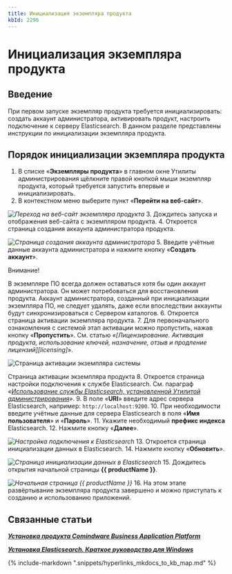 ```yaml
---
title: Инициализация экземпляра продукта
kbId: 2296
---
```


# Инициализация экземпляра продукта

## Введение

При первом запуске экземпляр продукта требуется инициализировать: создать аккаунт администратора, активировать продукт, настроить подключение к серверу Elasticsearch. В данном разделе представлены инструкции по инициализации экземпляра продукта.

## Порядок инициализации экземпляра продукта

1. В списке «**Экземпляры продукта**» в главном окне Утилиты администрирования щёлкните правой кнопкой мыши экземпляр продукта, который требуется запустить впервые и инициализировать.
2. В контекстном меню выберите пункт «**Перейти на веб-сайт**».

_![Переход на веб-сайт экземпляра продукта](https://kb.comindware.ru/assets/img_668264014c41e.png)_
3. Дождитесь запуска и отображения веб-сайта с экземпляром продукта.
4. Откроется страница создания аккаунта администратора продукта.

_![Страница создания аккаунта администратора](https://kb.comindware.ru/assets/administration_tool6.png)_
5. Введите учётные данные аккаунта администратора и нажмите кнопку «**Создать аккаунт**».

Внимание!

В экземпляре ПО всегда должен оставаться хотя бы один аккаунт администратора. Он может потребоваться для восстановления продукта. Аккаунт администратора, созданный при инициализации экземпляра ПО, не следует удалять, даже если впоследствии аккаунты будут синхронизироваться с Сервером каталогов.
6. Откроется страница активации экземпляра продукта.
7. Для первоначального ознакомления с системой этап активации можно пропустить, нажав кнопку «**Пропустить**». См. статью *«[Лицензирование. Активация продукта, использование ключей, назначение, отзыв и продление лицензий][licensing]*».

![Страница активации экземпляра системы](https://kb.comindware.ru/assets/administration_tool7.png)

Страница активации экземпляра продукта
8. Откроется страница настройки подключения к службе Elasticsearch. См. параграф *«[Использование службы Elasticsearch, установленной Утилитой администрирования](https://kb.comindware.ru/article/414/%d0%a3%d1%81%d1%82%d0%b0%d0%bd%d0%be%d0%b2%d0%ba%d0%b0-%d0%bf%d1%80%d0%be%d0%b4%d1%83%d0%ba%d1%82%d0%b0-comindware-business-application-platform-2028.html#mcetoc_1i1fpsb3t3)»*.
9. В поле «**URI**» введите адрес сервера Elasticsearch, например: `http://localhost:9200`.
10. При необходимости введите учётные данные для сервера Elasticsearch в поля «**Имя пользователя**» и «**Пароль**».
11. Укажите необходимый **префикс индекса** Elasticsearch.
12. Нажмите кнопку «**Далее**».

_![Настройка подключения к Elasticsearch](https://kb.comindware.ru/assets/administration_tool8.png)_
13. Откроется страница инициализации данных в Elasticsearch.
14. Нажмите кнопку «**Обновить**».

_![Страница инициализации данных в Elasticsearch](https://kb.comindware.ru/assets/administration_tool9.png)_
15. Дождитесь открытия начальной страницы **{{ productName }}**.

_![Начальная страница {{ productName }}](https://kb.comindware.ru/assets/administration_tool10.png)_
16. На этом этапе развёртывание экземпляра продукта завершено и можно приступать к созданию и использованию приложений.

## Связанные статьи

***[Установка продукта Comindware Business Application Platform](https://kb.comindware.ru/article.php?id=2028)***

***[Установка Elasticsearch. Краткое руководство для Windows](https://kb.comindware.ru/article.php?id=2094)***

{% include-markdown ".snippets/hyperlinks_mkdocs_to_kb_map.md" %}
